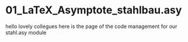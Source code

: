# 01_LaTeX_Asymptote_stahlbau.asy
hello lovely collegues
here is the page of the code management for our stahl.asy module 
